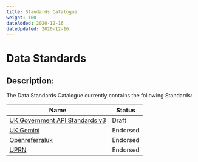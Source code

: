 ```yaml
---
title: Standards Catalogue
weight: 100
dateAdded: 2020-12-16
dateUpdated: 2020-12-16
---
```


# Data Standards

## Description:
The Data Standards Catalogue currently contains the following Standards:

| Name | Status |
| --- | ---|
| [UK Government API Standards v3](apistandardsv3/) | Draft |
| [UK Gemini](UKGemini/) | Endorsed |
| [Openreferraluk](openreferraluk/) | Endorsed |
| [UPRN](UPRN/) | Endorsed |

